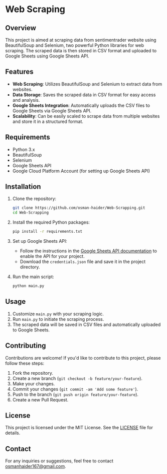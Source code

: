 # Web Scraping 

## Overview
This project is aimed at scraping data from sentimentrader website using BeautifulSoup and Selenium, two powerful Python libraries for web scraping. The scraped data is then stored in CSV format and uploaded to Google Sheets using Google Sheets API.

## Features
- **Web Scraping**: Utilizes BeautifulSoup and Selenium to extract data from websites.
- **Data Storage**: Saves the scraped data in CSV format for easy access and analysis.
- **Google Sheets Integration**: Automatically uploads the CSV files to Google Sheets via Google Sheets API.
- **Scalability**: Can be easily scaled to scrape data from multiple websites and store it in a structured format.

## Requirements
- Python 3.x
- BeautifulSoup
- Selenium
- Google Sheets API
- Google Cloud Platform Account (for setting up Google Sheets API)

## Installation
1. Clone the repository:
   ```bash
   git clone https://github.com/osman-haider/Web-Scrapping.git
   cd Web-Scrapping
   ```

2. Install the required Python packages:
   ```bash
   pip install -r requirements.txt
   ```

3. Set up Google Sheets API:
   - Follow the instructions in the [Google Sheets API documentation](https://developers.google.com/sheets/api/quickstart/python) to enable the API for your project.
   - Download the `credentials.json` file and save it in the project directory.

4. Run the main script:
   ```bash
   python main.py
   ```

## Usage
1. Customize `main.py` with your scraping logic.
2. Run `main.py` to initiate the scraping process.
3. The scraped data will be saved in CSV files and automatically uploaded to Google Sheets.

## Contributing
Contributions are welcome! If you'd like to contribute to this project, please follow these steps:
1. Fork the repository.
2. Create a new branch (`git checkout -b feature/your-feature`).
3. Make your changes.
4. Commit your changes (`git commit -am 'Add some feature'`).
5. Push to the branch (`git push origin feature/your-feature`).
6. Create a new Pull Request.

## License
This project is licensed under the MIT License. See the [LICENSE](LICENSE) file for details.

## Contact
For any inquiries or suggestions, feel free to contact [osmanhaider167@gmail.com](osmanhaider167@gmail.com).
